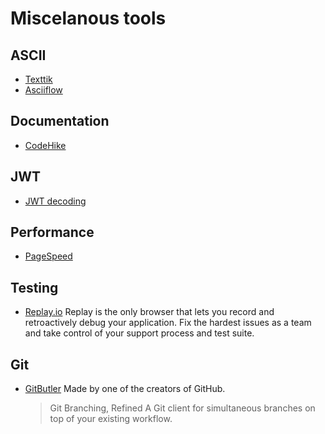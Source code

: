 # Miscelanous tools

## ASCII

- [Texttik](https://textik.com/)
- [Asciiflow](https://asciiflow.com/)

## Documentation

- [CodeHike](https://github.com/code-hike/codehike)

## JWT

- [JWT decoding](https://jwt.io/)

## Performance

- [PageSpeed](https://pagespeed.web.dev/)

## Testing

- [Replay.io](https://www.replay.io/)
  Replay is the only browser that lets you record and retroactively debug your application. Fix the hardest issues as a team and take control of your support process and test suite.

## Git

- [GitButler](https://gitbutler.com/)
  Made by one of the creators of GitHub.

  > Git Branching, Refined
  > A Git client for simultaneous branches on top of your existing workflow.
